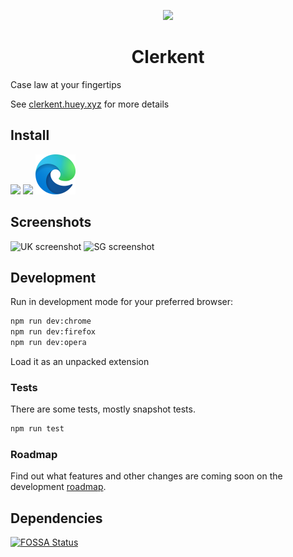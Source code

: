 <p align="center">
  <img src="./assets/clerkent.png" width="200" />
</p>
<h1 align="center">
  Clerkent
</h1>

Case law at your fingertips

See [clerkent.huey.xyz](https://clerkent.huey.xyz) for more details

## Install

[<img src="https://raw.githubusercontent.com/alrra/browser-logos/main/src/firefox/firefox.svg" width="64" />](https://addons.mozilla.org/en-GB/firefox/addon/clerkent/)
[<img src="https://raw.githubusercontent.com/alrra/browser-logos/main/src/chrome/chrome.svg" width="64" />](https://chrome.google.com/webstore/detail/clerkent/ogjefnociaddjemkkajgmfpmhmpokmhj)
[<img src="https://raw.githubusercontent.com/alrra/browser-logos/main/src/edge/edge.svg" width="64" />](https://clerkent.huey.xyz/help#edge-installation)

## Screenshots

![UK screenshot](./assets/screenshot_uk.png)
![SG screenshot](./assets/screenshot_sg.png)

## Development

Run in development mode for your preferred browser:

```bash
npm run dev:chrome
npm run dev:firefox
npm run dev:opera
```

Load it as an unpacked extension

### Tests

There are some tests, mostly snapshot tests.

```bash
npm run test
```

### Roadmap

Find out what features and other changes are coming soon on the development [roadmap](https://github.com/orgs/lacuna-technologies/projects/1).

## Dependencies

[![FOSSA Status](https://app.fossa.com/api/projects/custom%2B1364%2Fgit%40github.com%3Alacuna-technologies%2Fclerkent.git.svg?type=large)](https://app.fossa.com/projects/custom%2B1364%2Fgit%40github.com%3Alacuna-technologies%2Fclerkent.git?ref=badge_large)
